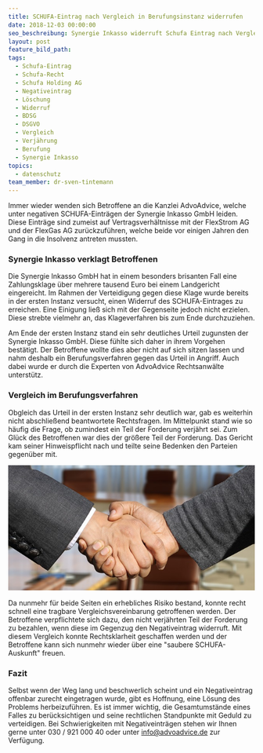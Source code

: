 ```yaml
---
title: SCHUFA-Eintrag nach Vergleich in Berufungsinstanz widerrufen
date: 2018-12-03 00:00:00
seo_beschreibung: Synergie Inkasso widerruft Schufa Eintrag nach Vergleich vor OLG Oldenburg
layout: post
feature_bild_path:
tags:
  - Schufa-Eintrag
  - Schufa-Recht
  - Schufa Holding AG
  - Negativeintrag
  - Löschung
  - Widerruf
  - BDSG
  - DSGVO
  - Vergleich
  - Verjährung
  - Berufung
  - Synergie Inkasso
topics:
  - datenschutz
team_member: dr-sven-tintemann
---
```


Immer wieder wenden sich Betroffene an die Kanzlei AdvoAdvice, welche unter negativen SCHUFA-Eintr&auml;gen der Synergie Inkasso GmbH leiden. Diese Eintr&auml;ge sind zumeist auf Vertragsverh&auml;ltnisse mit der FlexStrom AG und der FlexGas AG zur&uuml;ckzuf&uuml;hren, welche beide vor einigen Jahren den Gang in die Insolvenz antreten mussten.

### Synergie Inkasso verklagt Betroffenen

Die Synergie Inkasso GmbH hat in einem besonders brisanten Fall eine Zahlungsklage &uuml;ber mehrere tausend Euro bei einem Landgericht eingereicht. Im Rahmen der Verteidigung gegen diese Klage wurde bereits in der ersten Instanz versucht, einen Widerruf des SCHUFA-Eintrages zu erreichen. Eine Einigung lie&szlig; sich mit der Gegenseite jedoch nicht erzielen. Diese strebte vielmehr an, das Klageverfahren bis zum Ende durchzuziehen.

Am Ende der ersten Instanz stand ein sehr deutliches Urteil zugunsten der Synergie Inkasso GmbH. Diese f&uuml;hlte sich daher in ihrem Vorgehen best&auml;tigt. Der Betroffene wollte dies aber nicht auf sich sitzen lassen und nahm deshalb ein Berufungsverfahren gegen das Urteil in Angriff. Auch dabei wurde er durch die Experten von AdvoAdvice Rechtsanw&auml;lte unterst&uuml;tz.

### Vergleich im Berufungsverfahren

Obgleich das Urteil in der ersten Instanz sehr deutlich war, gab es weiterhin nicht abschlie&szlig;end beantwortete Rechtsfragen. Im Mittelpunkt stand wie so h&auml;ufig die Frage, ob zumindest ein Teil der Forderung verj&auml;hrt sei. Zum Gl&uuml;ck des Betroffenen war dies der gr&ouml;&szlig;ere Teil der Forderung. Das Gericht kam seiner Hinweispflicht nach und teilte seine Bedenken den Parteien gegen&uuml;ber mit.

![Handshake - Foto Pixabay](/uploads/shaking-hands-3091906-640.jpg "Vergleich vor OLG Oldenburg geschlossen")

Da nunmehr f&uuml;r beide Seiten ein erhebliches Risiko bestand, konnte recht schnell eine tragbare Vergleichsvereinbarung getroffenen werden. Der Betroffene verpflichtete sich dazu, den nicht verj&auml;hrten Teil der Forderung zu bezahlen, wenn diese im Gegenzug den Negativeintrag widerruft. Mit diesem Vergleich konnte Rechtsklarheit geschaffen werden und der Betroffene kann sich nunmehr wieder &uuml;ber eine "saubere SCHUFA-Auskunft" freuen.

### Fazit

Selbst wenn der Weg lang und beschwerlich scheint und ein Negativeintrag offenbar zurecht eingetragen wurde, gibt es Hoffnung, eine L&ouml;sung des Problems herbeizuf&uuml;hren. Es ist immer wichtig, die Gesamtumst&auml;nde eines Falles zu ber&uuml;cksichtigen und seine rechtlichen Standpunkte mit Geduld zu verteidigen. Bei Schwierigkeiten mit Negativeintr&auml;gen stehen wir Ihnen gerne unter 030 / 921 000 40 oder unter info@advoadvice.de zur Verf&uuml;gung.